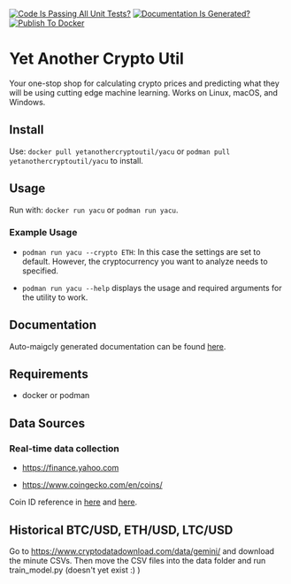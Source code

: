 [![Code Is Passing All Unit Tests?](https://github.com/1103s/crypto-bot/actions/workflows/python-app.yml/badge.svg)](https://github.com/1103s/crypto-bot/actions/workflows/python-app.yml) [![Documentation Is Generated?](https://github.com/1103s/crypto-bot/actions/workflows/gh-pages.yml/badge.svg)](https://github.com/1103s/crypto-bot/actions/workflows/gh-pages.yml) [![Publish To Docker](https://github.com/1103s/crypto-bot/actions/workflows/publish.yml/badge.svg)](https://github.com/1103s/crypto-bot/actions/workflows/publish.yml)

# Yet Another Crypto Util

Your one-stop shop for calculating crypto prices and predicting what they will
be using cutting edge machine learning. Works on Linux, macOS, and Windows.

## Install

Use:
`docker pull yetanothercryptoutil/yacu`
or
`podman pull yetanothercryptoutil/yacu`
to install.

## Usage

Run with:
`docker run yacu`
or
`podman run yacu`.

### Example Usage
- `podman run yacu --crypto ETH`: In this case the settings are set to default. However, the cryptocurrency you want to analyze needs to specified. 

- `podman run yacu --help` displays the usage and required arguments for the utility to work. 

## Documentation

Auto-maigcly generated documentation can be found
[here](https://1103s.github.io/crypto-bot/).

## Requirements

- docker or podman

## Data Sources

### Real-time data collection
- https://finance.yahoo.com

- https://www.coingecko.com/en/coins/

Coin ID reference in [here](./data/coingecko_id_list.json) and
[here](./data/kraken_pairs_list.json).

## Historical BTC/USD, ETH/USD, LTC/USD
Go to https://www.cryptodatadownload.com/data/gemini/ and download the minute 
CSVs. Then move the CSV files into the data folder and run train\_model.py 
(doesn't yet exist :) )

